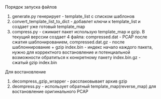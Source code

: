 Порядок запуска файлов
1. generate.py генерирует - template_list с спиcком шаблонов
2. convert_template_list_to_dict - добавлет ключи к template_list и создает уже готовый template_map
3. compress.py - сжимает пакет использую template_map и gzip.
В текущий верссии создает 4 файла:
compressed.dat - PCAP после сжатия шаблонированием, 
compressed.dat.gz - после шаблоннирование + gzip
index.bin - индекс начало каждого пакета, нужно для корректного востановление и потенциальной возможности обратиться к конкретному пакету
index.bin.gz - сжатый gzip index.bin

Для востановление
1. decompress_gzip_wrapper - расспаковывает архив gzip
2. deompress.py - использует обратный template_map(reverse_map) для востановление оригинального PCAP

